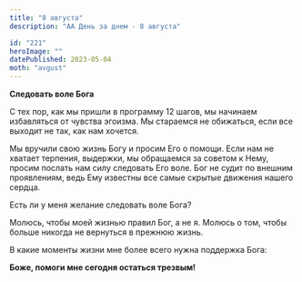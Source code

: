 ```yaml
---
title: "8 августа"
description: "АА День за днем - 8 августа"

id: "221"
heroImage: ""
datePublished: 2023-05-04
moth: "avgust"
---
```


**Следовать воле Бога**

С тех пор, как мы пришли в программу 12 шагов, мы начинаем избавляться от
чувства эгоизма. Мы стараемся не обижаться, если все выходит не так, как нам
хочется.

Мы вручили свою жизнь Богу и просим Его о помощи. Если нам не хватает
терпения, выдержки, мы обращаемся за советом к Нему, просим послать нам силу
следовать Его воле. Бог не судит по внешним проявлениям, ведь Ему известны все
самые скрытые движения нашего сердца.

Есть ли у меня желание следовать воле Бога?

Молюсь, чтобы моей жизнью правил Бог, а не я. Молюсь о том, чтобы больше
никогда не вернуться в прежнюю жизнь.

В какие моменты жизни мне более всего нужна поддержка Бога:

**Боже, помоги мне сегодня остаться трезвым!**
